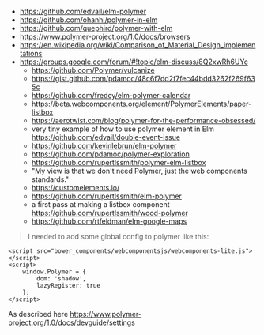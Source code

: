 - https://github.com/edvail/elm-polymer
- https://github.com/ohanhi/polymer-in-elm
- https://github.com/quephird/polymer-with-elm
- https://www.polymer-project.org/1.0/docs/browsers
- https://en.wikipedia.org/wiki/Comparison_of_Material_Design_implementations
- https://groups.google.com/forum/#!topic/elm-discuss/8Q2xwRh6UYc
  - https://github.com/Polymer/vulcanize
  - https://gist.github.com/pdamoc/48c6f7dd2f7fec44bdd3262f269f635c
  - https://github.com/fredcy/elm-polymer-calendar
  - https://beta.webcomponents.org/element/PolymerElements/paper-listbox
  - https://aerotwist.com/blog/polymer-for-the-performance-obsessed/
  - very tiny example of how to use polymer element in Elm https://github.com/edvail/double-event-issue
  - https://github.com/kevinlebrun/elm-polymer
  - https://github.com/pdamoc/polymer-exploration
  - https://github.com/rupertlssmith/polymer-elm-listbox 
  - "My view is that we don't need Polymer, just the web components standards."
  - https://customelements.io/
  - https://github.com/rupertlssmith/elm-polymer
  - a first pass at making a listbox component https://github.com/rupertlssmith/wood-polymer
  - https://github.com/rtfeldman/elm-google-maps

>I needed to add some global config to polymer like this:

```javascripot
<script src="bower_components/webcomponentsjs/webcomponents-lite.js"></script>
<script>
    window.Polymer = {
        dom: 'shadow',
        lazyRegister: true
    };
</script> 
```

As described here https://www.polymer-project.org/1.0/docs/devguide/settings
